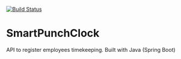 [![Build Status](https://travis-ci.com/JhonatanRocha/SmartPunchClock.svg?branch=master)](https://travis-ci.com/JhonatanRocha/SmartPunchClock)

# SmartPunchClock
API to register employees timekeeping. Built with Java (Spring Boot)

